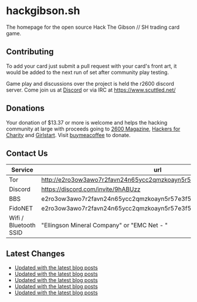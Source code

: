 # hackgibson.sh
The homepage for the open source Hack The Gibson // SH trading card game.


## Contributing

To add your card just submit a pull request with your card's front art, it would be added to the next run of set after community play testing.

Game play and discussions over the project is held the r2600 discord server. Come join us at [Discord](https://discord.com/invite/9hABUzz) or via IRC at https://www.scuttled.net/


## Donations

Your donation of $13.37 or more is welcome and helps the hacking community at large with proceeds going to [2600 Magazine](https://2600.com/), [Hackers for Charity](https://hackersforcharity.org) and [Girlstart](https://girlstart.org).  Visit [buymeacoffee](https://www.buymeacoffee.com/hackgibson.sh) to donate.


## Contact Us

Service | url
-|-
Tor | http://e2ro3ow3awo7r2favn24n65ycc2qmzkoayn5r57e3f56nvjwdcgg32ad.onion
Discord | https://discord.com/invite/9hABUzz
BBS | e2ro3ow3awo7r2favn24n65ycc2qmzkoayn5r57e3f56nvjwdcgg32ad.onion:23
FidoNET | e2ro3ow3awo7r2favn24n65ycc2qmzkoayn5r57e3f56nvjwdcgg32ad.onion:24554
Wifi / Bluetooth SSID | "Ellingson Mineral Company" or "EMC Net - <fidonet address>"

## Latest Changes
<!-- BLOG-POST-LIST:START -->
- [Updated with the latest blog posts](https://github.com/DFW2600/hackgibson.sh/commit/612dcfa8487afdcf1e88aa1523a9c41637da36ad)
- [Updated with the latest blog posts](https://github.com/DFW2600/hackgibson.sh/commit/c4e4ff406d4a630886559d2aad681c483371ce3f)
- [Updated with the latest blog posts](https://github.com/DFW2600/hackgibson.sh/commit/c4cd8eb6d3385882155be8cda2f089af9d32cdc0)
- [Updated with the latest blog posts](https://github.com/DFW2600/hackgibson.sh/commit/48d9436fe48aa773159faabd64520af9bdfc8a7b)
- [Updated with the latest blog posts](https://github.com/DFW2600/hackgibson.sh/commit/9e911b7ee60699fcc380693374e80868debb1b6d)
<!-- BLOG-POST-LIST:END -->

